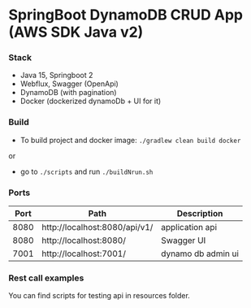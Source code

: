 # SpringBoot DynamoDB CRUD App (AWS SDK Java v2)

### Stack

- Java 15, Springboot 2
- Webflux, Swagger (OpenApi)
- DynamoDB (with pagination)
- Docker (dockerized dynamoDb + UI for it)

### Build

- To build project and docker image: `./gradlew clean build docker`

or

- go to `./scripts` and run `./buildNrun.sh`

### Ports

|  Port  |                Path                    |  Description             |
| ------ | -------------------------------------- | ------------------------ |
|  8080  | http://localhost:8080/api/v1/          | application api          |
|  8080  | http://localhost:8080/                 | Swagger UI               |
|  7001  | http://localhost:7001/                 | dynamo db admin ui       |

### Rest call examples

You can find scripts for testing api in resources folder.
